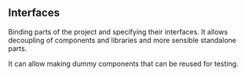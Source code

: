 
## Interfaces

Binding parts of the project and specifying their interfaces. It allows decoupling of components and libraries and more sensible standalone parts.

It can allow making dummy components that can be reused for testing.